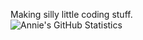 Making silly little coding stuff. <br/>
![Annie's GitHub Statistics](https://github-readme-stats.vercel.app/api?username=AnnaThorne&show_icons=true&hide_border=true&theme=tokyonight) <br/>
